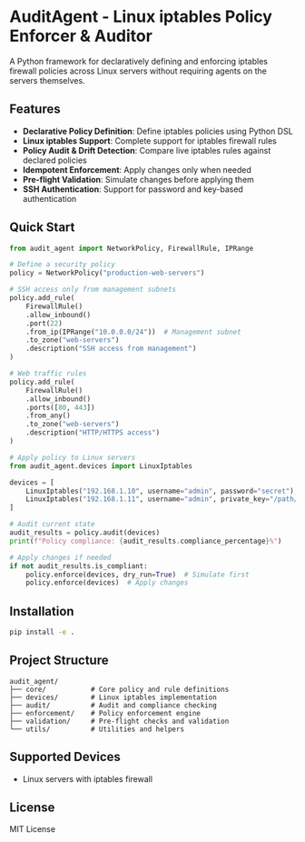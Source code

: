 # AuditAgent - Linux iptables Policy Enforcer & Auditor

A Python framework for declaratively defining and enforcing iptables firewall policies across Linux servers without requiring agents on the servers themselves.

## Features

- **Declarative Policy Definition**: Define iptables policies using Python DSL
- **Linux iptables Support**: Complete support for iptables firewall rules
- **Policy Audit & Drift Detection**: Compare live iptables rules against declared policies
- **Idempotent Enforcement**: Apply changes only when needed
- **Pre-flight Validation**: Simulate changes before applying them
- **SSH Authentication**: Support for password and key-based authentication

## Quick Start

```python
from audit_agent import NetworkPolicy, FirewallRule, IPRange

# Define a security policy
policy = NetworkPolicy("production-web-servers")

# SSH access only from management subnets
policy.add_rule(
    FirewallRule()
    .allow_inbound()
    .port(22)
    .from_ip(IPRange("10.0.0.0/24"))  # Management subnet
    .to_zone("web-servers")
    .description("SSH access from management")
)

# Web traffic rules
policy.add_rule(
    FirewallRule()
    .allow_inbound()
    .ports([80, 443])
    .from_any()
    .to_zone("web-servers")
    .description("HTTP/HTTPS access")
)

# Apply policy to Linux servers
from audit_agent.devices import LinuxIptables

devices = [
    LinuxIptables("192.168.1.10", username="admin", password="secret"),
    LinuxIptables("192.168.1.11", username="admin", private_key="/path/to/key")
]

# Audit current state
audit_results = policy.audit(devices)
print(f"Policy compliance: {audit_results.compliance_percentage}%")

# Apply changes if needed
if not audit_results.is_compliant:
    policy.enforce(devices, dry_run=True)  # Simulate first
    policy.enforce(devices)  # Apply changes
```

## Installation

```bash
pip install -e .
```

## Project Structure

``` plaintext
audit_agent/
├── core/           # Core policy and rule definitions
├── devices/        # Linux iptables implementation
├── audit/          # Audit and compliance checking
├── enforcement/    # Policy enforcement engine
├── validation/     # Pre-flight checks and validation
└── utils/          # Utilities and helpers
```

## Supported Devices

- Linux servers with iptables firewall

## License

MIT License
